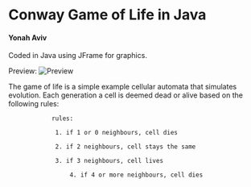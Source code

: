 # Conway Game of Life in Java
#### Yonah Aviv

Coded in Java using JFrame for graphics.



Preview:
![Preview](/src/assets/images/conways.gif)

The game of life is a simple example cellular automata that simulates evolution. Each generation a cell is deemed dead or alive based on the following rules:
			
				rules:
		
				 1. if 1 or 0 neighbours, cell dies
				 
				 2. if 2 neighbours, cell stays the same
				 
				 3. if 3 neighbours, cell lives
				 
			         4. if 4 or more neighbours, cell dies
				
